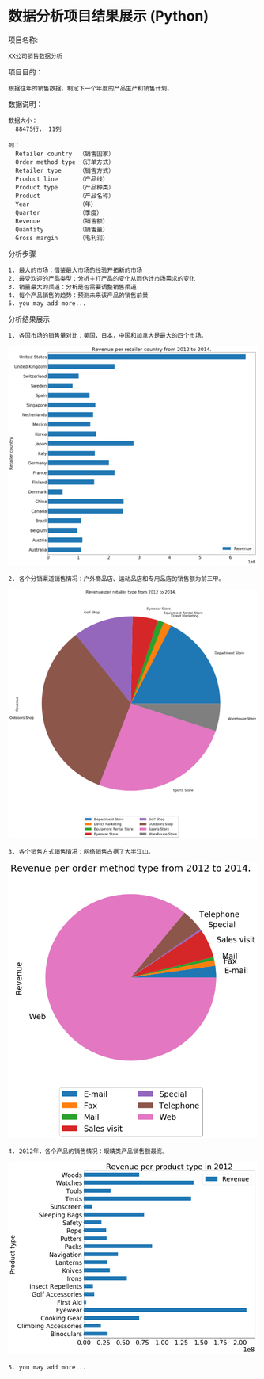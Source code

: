 # 数据分析项目结果展示 (Python)

  项目名称: 
    
    XX公司销售数据分析


  项目目的：
    
    根据往年的销售数据，制定下一个年度的产品生产和销售计划。
    
    
  数据说明：
  
    数据大小：
      88475行， 11列
    
    列：
      Retailer country  （销售国家）
      Order method type （订单方式）
      Retailer type     （销售方式）
      Product line      （产品线）
      Product type      （产品种类）
      Product           （产品名称）      
      Year              （年）
      Quarter           （季度）
      Revenue           （销售额）
      Quantity          （销售量）
      Gross margin      （毛利润）
      
      
  分析步骤
    
    1. 最大的市场：借鉴最大市场的经验开拓新的市场
    2. 最受欢迎的产品类型：分析主打产品的变化从而估计市场需求的变化
    3. 销量最大的渠道：分析是否需要调整销售渠道
    4. 每个产品销售的趋势：预测未来该产品的销售前景
    5. you may add more...
    
    
  分析结果展示
  
    1. 各国市场的销售量对比：美国，日本，中国和加拿大是最大的四个市场。
 ![image](https://github.com/mugiwalaluffy/data_class_demo_1/raw/master/images/revenue_country.png)
 
    2. 各个分销渠道销售情况：户外商品店、运动品店和专用品店的销售额为前三甲。
  ![image](https://github.com/mugiwalaluffy/data_class_demo_1/raw/master/images/revenue_retailertype.png)
    
    3. 各个销售方式销售情况：网络销售占据了大半江山。
  ![image](https://github.com/mugiwalaluffy/data_class_demo_1/raw/master/images/revenue_ordermethodtype.png)
    
    4. 2012年，各个产品的销售情况：眼睛类产品销售额最高。
  ![image](https://github.com/mugiwalaluffy/data_class_demo_1/raw/master/images/revenue_producttype_2012.png)
  
    5. you may add more...
    

